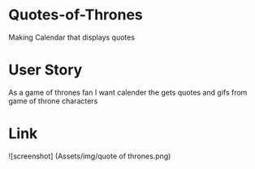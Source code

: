 # Quotes-of-Thrones
Making Calendar that displays quotes 

# User Story

As a game of thrones fan
I want calender the gets quotes and gifs from game of throne characters

# Link

![screenshot] (Assets/img/quote of thrones.png)